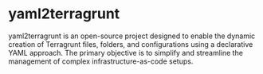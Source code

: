 # yaml2terragrunt
yaml2terragrunt is an open-source project designed to enable the dynamic creation of Terragrunt files, folders, and configurations using a declarative YAML approach. The primary objective is to simplify and streamline the management of complex infrastructure-as-code setups.
